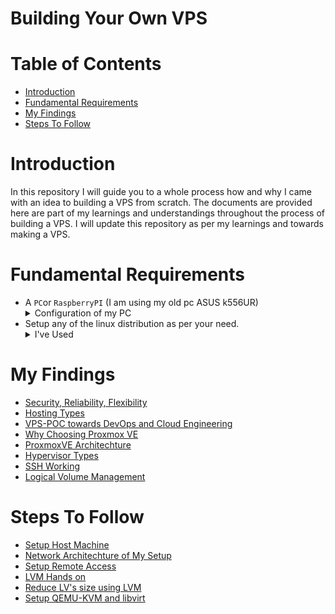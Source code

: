 # Building Your Own VPS
# Table of Contents
- [Introduction](#introduction)
- [Fundamental Requirements](#fundamental-requirements)
- [My Findings](#my-findings) 
- [Steps To Follow](#steps-to-follow)
# Introduction
In this repository I will guide you to a whole process how and why I came with an idea to building a VPS from scratch. The documents are provided here are part of my learnings and understandings throughout the process of building a VPS. I will update this repository as per my learnings and towards making a VPS. 
# Fundamental Requirements
- A `PC`or `RaspberryPI` (I am using my old pc ASUS k556UR)
				<details>
					<summary>
						Configuration of my PC
					 </summary>
					 CPU -> Corei7 7th gen <br>
					 RAM -> 12GB <br>
					 HDD -> 1TB <br>
					 SSD  -> 250GB <br>
				 </details>
- Setup any of the linux distribution as per your need.
	<details>
			 <summary>
				I've Used
			 </summary>
			 Linux Distribution -> Ubuntu 22.04 LTS <br>
	</details>

# My Findings
- [Security, Reliability, Flexibility](./Docs/Security_Reliability_Flexibility.md)
- [Hosting Types](./Docs/Hosting_Types.md)
- [VPS-POC towards DevOps and Cloud Engineering](./Docs/VPS-POC_towards_DevOps_and_Cloud_Engineering.md)
- [Why Choosing Proxmox VE](./Docs/Why_Choosing_Proxmox_VE.md)
- [ProxmoxVE Architechture](./Docs/ProxmoxVE_Architechture.md)
- [Hypervisor Types](./Docs/Hypervisor%20Types.md)
- [SSH Working](./Docs/SSH_Working.md)
- [Logical Volume Management](./Docs/logical_volume_manager.md)
# Steps To Follow
- [Setup Host Machine](./Docs/Setup%20Linux%20Distribution%20On%20Host%20Machine.md)
- [Network Architechture of My Setup](./Docs/network_diagram.md)
- [Setup Remote Access](./Docs/Setup%20Remote%20Access%20Using%20OpenSSH.md)
- [LVM Hands on](./Docs/lvm_commands.md)
- [Reduce LV's size using LVM](./Docs/reduce_size_of_lv.md)
- [Setup QEMU-KVM and libvirt](./Docs/setup_qemu-kvm_libvirt_on_host.md)
